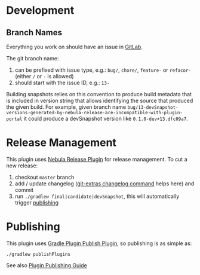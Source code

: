 # Development

## Branch Names

Everything you work on should have an issue in
[GitLab](https://gitlab.com/grabl/grabl/issues).

The git branch name:

1. can be prefixed with issue type, e.g.: `bug/`, `chore/`, `feature-`
   or `refacor-` (either `/` or `-` is allowed)
1. should start with the issue ID, e.g.: `13-`

Building snapshots relies on this convention to produce build metadata
that is included in version string that allows identifying the source
that produced the given build. For example, given branch name
`bug/13-devSnapshot-versions-generated-by-nebula-release-are-incompatible-with-plugin-portal`
it could produce a devSnapshot version like `0.1.0-dev+13.dfc09a7`.

# Release Management

This plugin uses
[Nebula Release Plugin](https://github.com/nebula-plugins/nebula-release-plugin)
for release management. To cut a new release:

1. checkout `master` branch
1. add / update changelog
   ([git-extras changelog command](https://github.com/tj/git-extras/blob/master/Commands.md#git-changelog)
   helps here) and commit
1. run `./gradlew final|candidate|devSnapshot`, this will automatically
   trigger [publishing](#publishing)

# Publishing

This plugin uses
[Gradle Plugin Publish Plugin](https://plugins.gradle.org/docs/publish-plugin),
so publishing is as simple as:

```
./gradlew publishPlugins
```

See also [Plugin Publishing Guide](https://guides.gradle.org/publishing-plugins-to-gradle-plugin-portal/)
